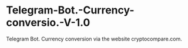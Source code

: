 # Telegram-Bot.-Currency-conversio.-V-1.0
Telegram Bot. Currency conversion via the website cryptocompare.com.
